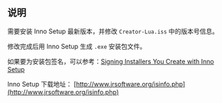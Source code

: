 
## 说明

需要安装 Inno Setup 最新版本，并修改 `Creator-Lua.iss` 中的版本号信息。

修改完成后用 Inno Setup 生成 `.exe` 安装包文件。

如果要为安装包签名，可以参考：[Signing Installers You Create with Inno Setup](http://revolution.screenstepslive.com/s/revolution/m/10695/l/563371-signing-installers-you-create-with-inno-setup)

Inno Setup 下载地址： [http://www.jrsoftware.org/isinfo.php](http://www.jrsoftware.org/isinfo.php)

